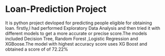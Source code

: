 # Loan-Prediction Project
It is python project devloped for predicting people eligible for obtaining loan. firstly,I had performed Exploratory Data Analysis and then tried it with different models to get a more accurate or precise score.The models included Decision Tree, Random Forest ,Logistic Regression and XGBoose.The model with highest accuracy score  uses XG Boost and obtained a score of of 72.22%
